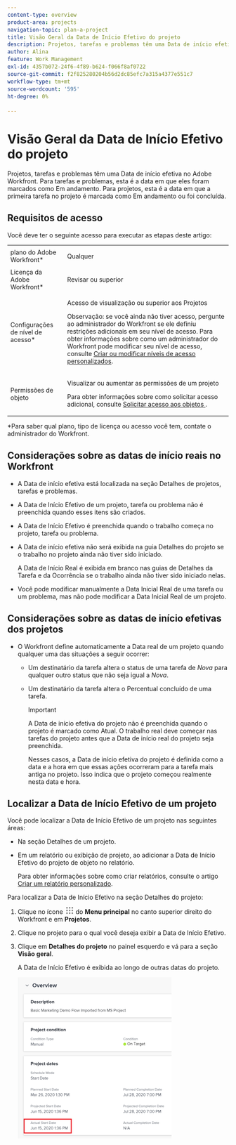 ```yaml
---
content-type: overview
product-area: projects
navigation-topic: plan-a-project
title: Visão Geral da Data de Início Efetivo do projeto
description: Projetos, tarefas e problemas têm uma Data de início efetiva no Adobe Workfront. Para tarefas e problemas, esta é a data em que eles foram marcados como Em andamento. Para projetos, esta é a data em que a primeira tarefa no projeto é marcada como Em andamento ou foi concluída.
author: Alina
feature: Work Management
exl-id: 4357b072-24f6-4f89-b624-f066f8af0722
source-git-commit: f2f825280204b56d2dc85efc7a315a4377e551c7
workflow-type: tm+mt
source-wordcount: '595'
ht-degree: 0%

---
```


# Visão Geral da Data de Início Efetivo do projeto

Projetos, tarefas e problemas têm uma Data de início efetiva no Adobe Workfront. Para tarefas e problemas, esta é a data em que eles foram marcados como Em andamento. Para projetos, esta é a data em que a primeira tarefa no projeto é marcada como Em andamento ou foi concluída.

## Requisitos de acesso

Você deve ter o seguinte acesso para executar as etapas deste artigo:

<table style="table-layout:auto"> 
 <col> 
 <col> 
 <tbody> 
  <tr> 
   <td role="rowheader">plano do Adobe Workfront*</td> 
   <td> <p>Qualquer</p> </td> 
  </tr> 
  <tr> 
   <td role="rowheader">Licença da Adobe Workfront*</td> 
   <td> <p>Revisar ou superior</p> </td> 
  </tr> 
  <tr> 
   <td role="rowheader">Configurações de nível de acesso*</td> 
   <td> <p>Acesso de visualização ou superior aos Projetos</p> <p>Observação: se você ainda não tiver acesso, pergunte ao administrador do Workfront se ele definiu restrições adicionais em seu nível de acesso. Para obter informações sobre como um administrador do Workfront pode modificar seu nível de acesso, consulte <a href="../../../administration-and-setup/add-users/configure-and-grant-access/create-modify-access-levels.md" class="MCXref xref">Criar ou modificar níveis de acesso personalizados</a>.</p> </td> 
  </tr> 
  <tr> 
   <td role="rowheader">Permissões de objeto</td> 
   <td> <p>Visualizar ou aumentar as permissões de um projeto</p> <p>Para obter informações sobre como solicitar acesso adicional, consulte <a href="../../../workfront-basics/grant-and-request-access-to-objects/request-access.md" class="MCXref xref">Solicitar acesso aos objetos </a>.</p> </td> 
  </tr> 
 </tbody> 
</table>

&#42;Para saber qual plano, tipo de licença ou acesso você tem, contate o administrador do Workfront.

## Considerações sobre as datas de início reais no Workfront

* A Data de início efetiva está localizada na seção Detalhes de projetos, tarefas e problemas. 
* A Data de Início Efetivo de um projeto, tarefa ou problema não é preenchida quando esses itens são criados.
* A Data de Início Efetivo é preenchida quando o trabalho começa no projeto, tarefa ou problema.
* A Data de início efetiva não será exibida na guia Detalhes do projeto se o trabalho no projeto ainda não tiver sido iniciado.

  A Data de Início Real é exibida em branco nas guias de Detalhes da Tarefa e da Ocorrência se o trabalho ainda não tiver sido iniciado nelas.

* Você pode modificar manualmente a Data Inicial Real de uma tarefa ou um problema, mas não pode modificar a Data Inicial Real de um projeto.

## Considerações sobre as datas de início efetivas dos projetos

* O Workfront define automaticamente a Data real de um projeto quando qualquer uma das situações a seguir ocorrer:

   * Um destinatário da tarefa altera o status de uma tarefa de *Nova* para qualquer outro status que não seja igual a *Nova*.

   * Um destinatário da tarefa altera o Percentual concluído de uma tarefa.

     >[!IMPORTANT]
     >
     >A Data de início efetiva do projeto não é preenchida quando o projeto é marcado como Atual. O trabalho real deve começar nas tarefas do projeto antes que a Data de início real do projeto seja preenchida.

     Nesses casos, a Data de início efetiva do projeto é definida como a data e a hora em que essas ações ocorreram para a tarefa mais antiga no projeto. Isso indica que o projeto começou realmente nesta data e hora.

## Localizar a Data de Início Efetivo de um projeto

Você pode localizar a Data de Início Efetivo de um projeto nas seguintes áreas:

* Na seção Detalhes de um projeto.
* Em um relatório ou exibição de projeto, ao adicionar a Data de Início Efetivo do projeto de objeto no relatório.

  Para obter informações sobre como criar relatórios, consulte o artigo [Criar um relatório personalizado](../../../reports-and-dashboards/reports/creating-and-managing-reports/create-custom-report.md).

Para localizar a Data de Início Efetivo na seção Detalhes do projeto:

1. Clique no ícone ![](assets/main-menu-icon.png) do **Menu principal** no canto superior direito do Workfront e em **Projetos**.
1. Clique no projeto para o qual você deseja exibir a Data de Início Efetivo.
1. Clique em **Detalhes do projeto** no painel esquerdo e vá para a seção **Visão geral**.

   A Data de Início Efetivo é exibida ao longo de outras datas do projeto.

   ![](assets/nwe-project-actual-start-date--highlighted-350x367.png)

 
